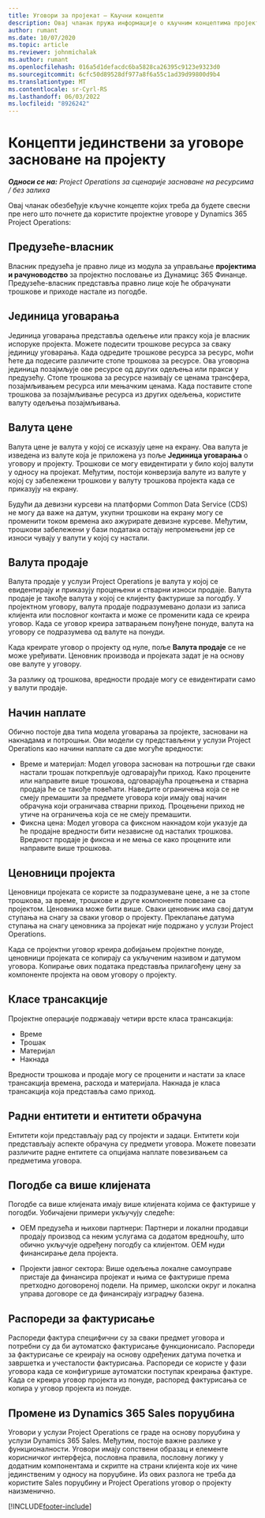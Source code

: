 ```yaml
---
title: Уговори за пројекат – Кључни концепти
description: Овај чланак пружа информације о кључним концептима пројектних уговора у пројектно пословање.
author: rumant
ms.date: 10/07/2020
ms.topic: article
ms.reviewer: johnmichalak
ms.author: rumant
ms.openlocfilehash: 016a5d1defacdc6ba5828ca26395c9123e9323d0
ms.sourcegitcommit: 6cfc50d89528df977a8f6a55c1ad39d99800d9b4
ms.translationtype: MT
ms.contentlocale: sr-Cyrl-RS
ms.lasthandoff: 06/03/2022
ms.locfileid: "8926242"
---
```

# <a name="concepts-unique-to-project-based-contracts"></a>Концепти јединствени за уговоре засноване на пројекту

_**Односи се на:** Project Operations за сценарије засноване на ресурсима / без залиха_



Овај чланак обезбеђује кључне концепте којих треба да будете свесни пре него што почнете да користите пројектне уговоре у Dynamics 365 Project Operations:

## <a name="owning-company"></a>Предузеће-власник

Власник предузећа је правно лице из модула за управљање **пројектима и рачуноводство** за пројектно пословање из Дyнамицс 365 Финанце. Предузеће-власник представља правно лице које ће обрачунати трошкове и приходе настале из погодбе.

## <a name="contracting-unit"></a>Јединица уговарања

Јединица уговарања представља одељење или праксу која је власник испоруке пројекта. Можете подесити трошкове ресурса за сваку јединицу уговарања. Када одредите трошкове ресурса за ресурс, моћи ћете да подесите различите стопе трошкова за ресурсе. Ова уговорна јединица позајмљује ове ресурсе од других одељења или пракси у предузећу. Стопе трошкова за ресурсе називају се ценама трансфера, позајмљивањем ресурса или мењачким ценама. Када поставите стопе трошкова за позајмљивање ресурса из других одељења, користите валуту одељења позајмљивања.

## <a name="cost-currency"></a>Валута цене

Валута цене је валута у којој се исказују цене на екрану. Ова валута је изведена из валуте која је приложена уз поље **Јединица уговарања** о уговору и пројекту. Трошкови се могу евидентирати у било којој валути у односу на пројекат. Међутим, постоји конверзија валуте из валуте у којој су забележени трошкови у валуту трошкова пројекта када се приказују на екрану.

Будући да девизни курсеви на платформи Common Data Service (CDS) не могу да важе на датум, укупни трошкови на екрану могу се променити током времена ако ажурирате девизне курсеве. Међутим, трошкови забележени у бази података остају непромењени јер се износи чувају у валути у којој су настали.

## <a name="sales-currency"></a>Валута продаје

Валута продаје у услузи Project Operations је валута у којој се евидентирају и приказују процењени и стварни износи продаје. Валута продаје је такође валута у којој се клијенту фактурише за погодбу. У пројектном уговору, валута продаје подразумевано долази из записа клијента или пословног контакта и може се променити када се креира уговор. Када се уговор креира затварањем понуђене понуде, валута на уговору се подразумева од валуте на понуди.

Када креирате уговор о пројекту од нуле, поље **Валута продаје** се не може уређивати. Ценовник производа и пројеката задат је на основу ове валуте у уговору.

За разлику од трошкова, вредности продаје могу се евидентирати само у валути продаје.

## <a name="billing-method"></a>Начин наплате

Обично постоје два типа модела уговарања за пројекте, засновани на накнадама и потрошњи. Ови модели су представљени у услузи Project Operations као начини наплате са две могуће вредности:

- Време и материјал: Модел уговора заснован на потрошњи где сваки настали трошак поткрепљује одговарајући приход. Како процените или направите више трошкова, одговарајућа процењена и стварна продаја ће се такође повећати. Наведите ограничења која се не смеју премашити за предмете уговора који имају овај начин обрачуна који ограничава стварни приход. Процењени приход не утиче на ограничења која се не смеју премашити.
- Фиксна цена: Модел уговора са фиксном накнадом који указује да ће продајне вредности бити независне од насталих трошкова. Вредност продаје је фиксна и не мења се како процените или направите више трошкова.

## <a name="project-price-lists"></a>Ценовници пројекта

Ценовници пројеката се користе за подразумеване цене, а не за стопе трошкова, за време, трошкове и друге компоненте повезане са пројектом. Ценовника може бити више. Сваки ценовник има свој датум ступања на снагу за сваки уговор о пројекту. Преклапање датума ступања на снагу ценовника за пројекат није подржано у услузи Project Operations.

Када се пројектни уговор креира добијањем пројектне понуде, ценовници пројеката се копирају са укљученим називом и датумом уговора. Копирање ових података представља прилагођену цену за компоненте пројекта на овом уговору о пројекту.

## <a name="transaction-classes"></a>Класе трансакције

Пројектне операције подржавају четири врсте класа трансакција:

- Време
- Трошак
- Материјал
- Накнада

Вредности трошкова и продаје могу се проценити и настати за класе трансакција времена, расхода и материјала. Накнада је класа трансакција која представља само приход.

## <a name="work-entities-and-billing-entities"></a>Радни ентитети и ентитети обрачуна

Ентитети који представљају рад су пројекти и задаци. Ентитети који представљају аспекте обрачуна су предмети уговора. Можете повезати различите радне ентитете са опцијама наплате повезивањем са предметима уговора.

## <a name="multi-customer-deals"></a>Погодбе са више клијената

Погодбе са више клијената имају више клијената којима се фактурише у погодби. Уобичајени примери укључују следеће:

- ОЕМ предузећа и њихови партнери: Партнери и локални продавци продају производ са неким услугама са додатом вредношћу, што обично укључује одређену погодбу са клијентом. ОЕМ нуди финансирање дела пројекта. 

- Пројекти јавног сектора: Више одељења локалне самоуправе пристаје да финансира пројекат и њима се фактурише према претходно договореној подели. На пример, школски округ и локална управа договоре се да финансирају изградњу базена.

## <a name="invoice-schedules"></a>Распореди за фактурисање

Распореди фактура специфични су за сваки предмет уговора и потребни су да би аутоматско фактурисање функционисало. Распореди за фактурисање се креирају на основу одређених датума почетка и завршетка и учесталости фактурисања. Распореди се користе у фази уговора када се конфигурише аутоматски поступак креирања фактуре. Када се креира уговор пројекта из понуде, распоред фактурисања се копира у уговор пројекта из понуде.

## <a name="changes-from-dynamics-365-sales-orders"></a>Промене из Dynamics 365 Sales поруџбина

Уговори у услузи Project Operations се граде на основу поруџбина у услузи Dynamics 365 Sales. Међутим, постоје важне разлике у функционалности. Уговори имају сопствени образац и елементе корисничког интерфејса, пословна правила, пословну логику у додатним компонентама и скрипте на страни клијента које их чине јединственим у односу на поруџбине. Из ових разлога не треба да користите Sales поруџбину и Project Operations уговор о пројекту наизменично.


[!INCLUDE[footer-include](../includes/footer-banner.md)]
